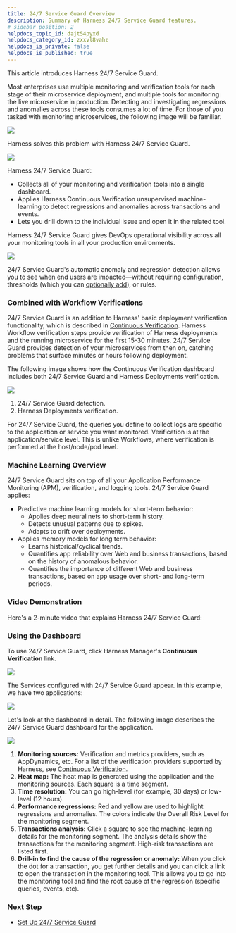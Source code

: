 ```yaml
---
title: 24/7 Service Guard Overview
description: Summary of Harness 24/7 Service Guard features.
# sidebar_position: 2
helpdocs_topic_id: dajt54pyxd
helpdocs_category_id: zxxvl8vahz
helpdocs_is_private: false
helpdocs_is_published: true
---
```


This article introduces Harness 24/7 Service Guard.

Most enterprises use multiple monitoring and verification tools for each stage of their microservice deployment, and multiple tools for monitoring the live microservice in production. Detecting and investigating regressions and anomalies across these tools consumes a lot of time. For those of you tasked with monitoring microservices, the following image will be familiar.

![](./static/24-7-service-guard-overview-64.png)

Harness solves this problem with Harness 24/7 Service Guard.

![](./static/24-7-service-guard-overview-65.png)

Harness 24/7 Service Guard:

- Collects all of your monitoring and verification tools into a single dashboard.
- Applies Harness Continuous Verification unsupervised machine-learning to detect regressions and anomalies across transactions and events.
- Lets you drill down to the individual issue and open it in the related tool.

Harness 24/7 Service Guard gives DevOps operational visibility across all your monitoring tools in all your production environments.

![](./static/24-7-service-guard-overview-66.png)

24/7 Service Guard's automatic anomaly and regression detection allows you to see when end users are impacted—without requiring configuration, thresholds (which you can [optionally add](#alert_notifications)), or rules.

### Combined with Workflow Verifications

24/7 Service Guard is an addition to Harness' basic deployment verification functionality, which is described in [Continuous Verification](what-is-cv.md). Harness Workflow verification steps provide verification of Harness deployments and the running microservice for the first 15-30 minutes. 24/7 Service Guard provides detection of your microservices from then on, catching problems that surface minutes or hours following deployment.

The following image shows how the Continuous Verification dashboard includes both 24/7 Service Guard and Harness Deployments verification.

![](./static/24-7-service-guard-overview-67.png)

1. 24/7 Service Guard detection.
2. Harness Deployments verification.

For 24/7 Service Guard, the queries you define to collect logs are specific to the application or service you want monitored. Verification is at the application/service level. This is unlike Workflows, where verification is performed at the host/node/pod level.

### Machine Learning Overview

24/7 Service Guard sits on top of all your Application Performance Monitoring (APM), verification, and logging tools. 24/7 Service Guard applies:

- Predictive machine learning models for short-term behavior:
  - Applies deep neural nets to short-term history.
  - Detects unusual patterns due to spikes.
  - Adapts to drift over deployments.
- Applies memory models for long term behavior:
  - Learns historical/cyclical trends.
  - Quantifies app reliability over Web and business transactions, based on the history of anomalous behavior.
  - Quantifies the importance of different Web and business transactions, based on app usage over short- and long-term periods.

### Video Demonstration

Here's a 2-minute video that explains Harness 24/7 Service Guard:

<DocVideo src="https://youtu.be/JjgqceHSYBw" />

### Using the Dashboard

To use 24/7 Service Guard, click Harness Manager's **Continuous Verification** link.

![](./static/24-7-service-guard-overview-68.png)

The Services configured with 24/7 Service Guard appear. In this example, we have two applications:

![](./static/24-7-service-guard-overview-69.png)

Let's look at the dashboard in detail. The following image describes the 24/7 Service Guard dashboard for the application.

![](./static/24-7-service-guard-overview-70.png)

1. **Monitoring sources:** Verification and metrics providers, such as AppDynamics, etc. For a list of the verification providers supported by Harness, see [Continuous Verification](what-is-cv.md).
2. **Heat map:** The heat map is generated using the application and the monitoring sources. Each square is a time segment.
3. **Time resolution:** You can go high-level (for example, 30 days) or low-level (12 hours).
4. **Performance regressions:** Red and yellow are used to highlight regressions and anomalies. The colors indicate the Overall Risk Level for the monitoring segment.
5. **Transactions analysis:** Click a square to see the machine-learning details for the monitoring segment. The analysis details show the transactions for the monitoring segment. High-risk transactions are listed first.
6. **Drill-in to find the cause of the regression or anomaly:** When you click the dot for a transaction, you get further details and you can click a link to open the transaction in the monitoring tool. This allows you to go into the monitoring tool and find the root cause of the regression (specific queries, events, etc).

### Next Step

- [Set Up 24/7 Service Guard](../../24-7-service-guard/set-up-service-guard.md)
